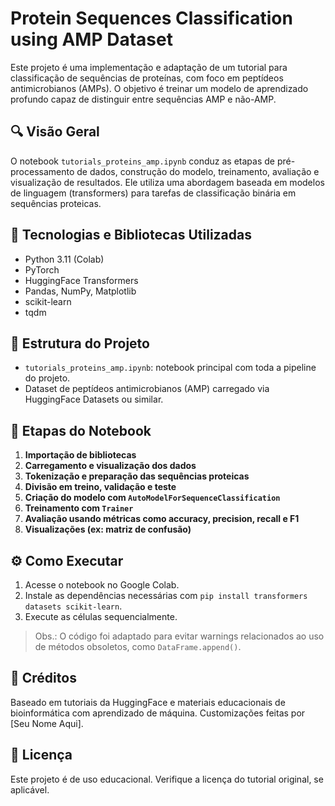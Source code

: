 # Protein Sequences Classification using AMP Dataset

Este projeto é uma implementação e adaptação de um tutorial para classificação de sequências de proteínas, com foco em peptídeos antimicrobianos (AMPs). O objetivo é treinar um modelo de aprendizado profundo capaz de distinguir entre sequências AMP e não-AMP.

## 🔍 Visão Geral

O notebook `tutorials_proteins_amp.ipynb` conduz as etapas de pré-processamento de dados, construção do modelo, treinamento, avaliação e visualização de resultados. Ele utiliza uma abordagem baseada em modelos de linguagem (transformers) para tarefas de classificação binária em sequências proteicas.

## 🧪 Tecnologias e Bibliotecas Utilizadas

- Python 3.11 (Colab)
- PyTorch
- HuggingFace Transformers
- Pandas, NumPy, Matplotlib
- scikit-learn
- tqdm

## 📁 Estrutura do Projeto

- `tutorials_proteins_amp.ipynb`: notebook principal com toda a pipeline do projeto.
- Dataset de peptídeos antimicrobianos (AMP) carregado via HuggingFace Datasets ou similar.

## 🚀 Etapas do Notebook

1. **Importação de bibliotecas**
2. **Carregamento e visualização dos dados**
3. **Tokenização e preparação das sequências proteicas**
4. **Divisão em treino, validação e teste**
5. **Criação do modelo com `AutoModelForSequenceClassification`**
6. **Treinamento com `Trainer`**
7. **Avaliação usando métricas como accuracy, precision, recall e F1**
8. **Visualizações (ex: matriz de confusão)**

## ⚙️ Como Executar

1. Acesse o notebook no Google Colab.
2. Instale as dependências necessárias com `pip install transformers datasets scikit-learn`.
3. Execute as células sequencialmente.

> Obs.: O código foi adaptado para evitar warnings relacionados ao uso de métodos obsoletos, como `DataFrame.append()`.

## 📝 Créditos

Baseado em tutoriais da HuggingFace e materiais educacionais de bioinformática com aprendizado de máquina. Customizações feitas por [Seu Nome Aqui].

## 📜 Licença

Este projeto é de uso educacional. Verifique a licença do tutorial original, se aplicável.
